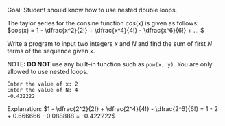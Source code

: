Goal: Student should know how to use nested double loops.  

The taylor series for the consine function $cos(x)$ is given as follows:  
$cos(x) = 1 - \dfrac{x^2}{2!} + \dfrac{x^4}{4!} - \dfrac{x^6}{6!} + ... $  

Write a program to input two integers $x$ and $N$ and find the sum of first $N$ terms of the sequence given $x$.  

NOTE: **DO NOT** use any built-in function such as `pow(x, y)`. You are only allowed to use nested loops.  

```
Enter the value of x: 2
Enter the value of N: 4
-0.422222
```
Explanation: $1 - \dfrac{2^2}{2!} + \dfrac{2^4}{4!} - \dfrac{2^6}{6!} = 1 - 2 + 0.666666 - 0.088888 = -0.422222$  

